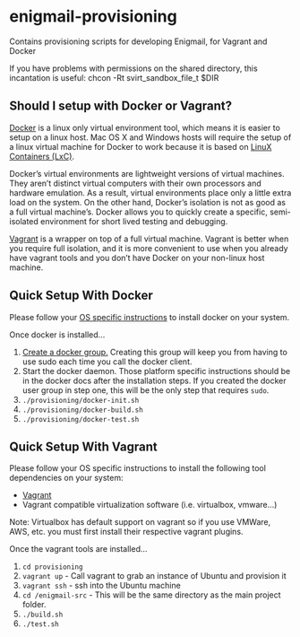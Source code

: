 # enigmail-provisioning
Contains provisioning scripts for developing Enigmail, for Vagrant and Docker

If you have problems with permissions on the shared directory, this incantation is useful:
 chcon -Rt svirt_sandbox_file_t $DIR

## Should I setup with Docker or Vagrant?
[Docker](https://www.docker.com) is a linux only virtual environment tool, which means it is easier to setup on a linux host. Mac OS X and Windows hosts will require the setup of a linux virtual machine for Docker to work because it is based on [LinuX Containers (LxC)](https://linuxcontainers.org).

Docker’s virtual environments are lightweight versions of virtual machines. They aren’t distinct virtual computers with their own processors and hardware emulation. As a result, virtual environments place only a little extra load on the system. On the other hand, Docker’s isolation is not as good as a full virtual machine’s. Docker allows you to quickly create a specific, semi-isolated environment for short lived testing and debugging.

[Vagrant](https://www.vagrantup.com) is a wrapper on top of a full virtual machine. Vagrant is better when you require full isolation, and it is more convenient to use when you already have vagrant tools and you don’t have Docker on your non-linux host machine.

## Quick Setup With Docker
Please follow your [OS specific instructions](https://docs.docker.com/installation/#installation) to install docker on your system.

Once docker is installed...

1. [Create a docker group.](https://docs.docker.com/installation/ubuntulinux/#create-a-docker-group) Creating this group will keep you from having to use sudo each time you call the docker client.
2. Start the docker daemon. Those platform specific instructions should be in the docker docs after the installation steps. If you created the docker user group in step one, this will be the only step that requires `sudo`.
3. `./provisioning/docker-init.sh`
4. `./provisioning/docker-build.sh`
5. `./provisioning/docker-test.sh`

## Quick Setup With Vagrant
Please follow your OS specific instructions to install the following tool dependencies on your system:
* [Vagrant](https://www.vagrantup.com)
* Vagrant compatible virtualization software (i.e. virtualbox, vmware...)

Note: Virtualbox has default support on vagrant so if you use VMWare, AWS, etc. you must first install their respective vagrant plugins.

Once the vagrant tools are installed...

1. `cd provisioning`
2. `vagrant up` - Call vagrant to grab an instance of Ubuntu and provision it
3. `vagrant ssh` - ssh into the Ubuntu machine
4. `cd /enigmail-src` - This will be the same directory as the main project folder.
5. `./build.sh `
6. `./test.sh `

